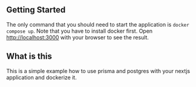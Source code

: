 ## Getting Started

The only command that you should need to start the application is `docker compose up`.
Note that you have to install docker first.
Open [http://localhost:3000](http://localhost:3000) with your browser to see the result.

## What is this

This is a simple example how to use prisma and postgres with your nextjs application and dockerize it.
